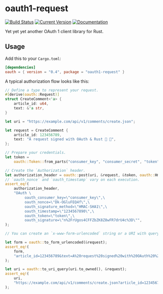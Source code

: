 # oauth1-request

[![Build Status](https://github.com/tesaguri/oauth1-request-rs/workflows/CI/badge.svg)](https://github.com/tesaguri/oauth1-request-rs/actions)
[![Current Version](https://img.shields.io/crates/v/oauth1-request.svg)](https://crates.io/crates/oauth1-request)
[![Documentation](https://docs.rs/oauth1-request/badge.svg)](https://docs.rs/oauth1-request/)

Yet yet yet another OAuth 1 client library for Rust.

## Usage

Add this to your `Cargo.toml`:

```toml
[dependencies]
oauth = { version = "0.4", package = "oauth1-request" }
```

A typical authorization flow looks like this:

```rust
// Define a type to represent your request.
#[derive(oauth::Request)]
struct CreateComment<'a> {
    article_id: u64,
    text: &'a str,
}

let uri = "https://example.com/api/v1/comments/create.json";

let request = CreateComment {
    article_id: 123456789,
    text: "A request signed with OAuth & Rust 🦀 🔏",
};

// Prepare your credentials.
let token =
    oauth::Token::from_parts("consumer_key", "consumer_secret", "token", "token_secret");

// Create the `Authorization` header.
let authorization_header = oauth::post(uri, &request, &token, oauth::HmacSha1);
// `oauth_nonce` and `oauth_timestamp` vary on each execution.
assert_eq!(
    authorization_header,
    "OAuth \
         oauth_consumer_key=\"consumer_key\",\
         oauth_nonce=\"Dk-OGluFEQ4f\",\
         oauth_signature_method=\"HMAC-SHA1\",\
         oauth_timestamp=\"1234567890\",\
         oauth_token=\"token\",\
         oauth_signature=\"n%2FrUgos4CFFZbZK8Z8wFR7drU4c%3D\"",
);

// You can create an `x-www-form-urlencoded` string or a URI with query pairs from the request.

let form = oauth::to_form_urlencoded(&request);
assert_eq!(
    form,
    "article_id=123456789&text=A%20request%20signed%20with%20OAuth%20%26%20Rust%20%F0%9F%A6%80%20%F0%9F%94%8F",
);

let uri = oauth::to_uri_query(uri.to_owned(), &request);
assert_eq!(
    uri,
    "https://example.com/api/v1/comments/create.json?article_id=123456789&text=A%20request%20signed%20with%20OAuth%20%26%20Rust%20%F0%9F%A6%80%20%F0%9F%94%8F",
);
```
